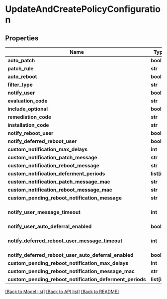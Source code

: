 # UpdateAndCreatePolicyConfiguration

## Properties
Name | Type | Description | Notes
------------ | ------------- | ------------- | -------------
**auto_patch** | **bool** |  | 
**patch_rule** | **str** |  | 
**auto_reboot** | **bool** |  | 
**filter_type** | **str** |  | [optional] 
**notify_user** | **bool** |  | 
**evaluation_code** | **str** |  | [optional] 
**include_optional** | **bool** |  | [optional] 
**remediation_code** | **str** |  | [optional] 
**installation_code** | **str** |  | [optional] 
**notify_reboot_user** | **bool** |  | [optional] 
**notify_deferred_reboot_user** | **bool** |  | [optional] 
**custom_notification_max_delays** | **int** |  | [optional] 
**custom_notification_patch_message** | **str** |  | [optional] 
**custom_notification_reboot_message** | **str** |  | [optional] 
**custom_notification_deferment_periods** | **list[int]** |  | [optional] 
**custom_notification_patch_message_mac** | **str** |  | [optional] 
**custom_notification_reboot_message_mac** | **str** |  | [optional] 
**custom_pending_reboot_notification_message** | **str** |  | [optional] 
**notify_user_message_timeout** | **int** |  | [optional] [default to 15]
**notify_user_auto_deferral_enabled** | **bool** |  | [optional] 
**notify_deferred_reboot_user_message_timeout** | **int** |  | [optional] [default to 15]
**notify_deferred_reboot_user_auto_deferral_enabled** | **bool** |  | [optional] 
**custom_pending_reboot_notification_max_delays** | **int** |  | [optional] 
**custom_pending_reboot_notification_message_mac** | **str** |  | [optional] 
**custom_pending_reboot_notification_deferment_periods** | **list[int]** |  | [optional] 

[[Back to Model list]](../README.md#documentation-for-models) [[Back to API list]](../README.md#documentation-for-api-endpoints) [[Back to README]](../README.md)

